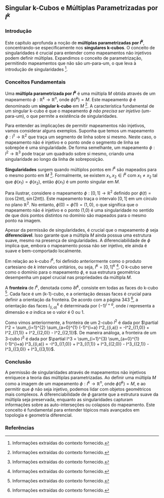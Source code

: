 ## Singular k-Cubos e Múltiplas Parametrizadas por $I^k$

### Introdução
Este capítulo aprofunda a noção de **múltiplas parametrizadas por $I^k$**, concentrando-se especificamente nos **singulares k-cubos**. O conceito de singularidades é crucial para entender como mapeamentos não injetivos podem definir múltiplas. Expandimos o conceito de parametrização, permitindo mapeamentos que não são um-para-um, o que leva à introdução de singularidades [^1].

### Conceitos Fundamentais
Uma **múltipla parametrizada por $I^k$** é uma múltipla $M$ obtida através de um mapeamento $\phi: \mathbb{R}^k \rightarrow \mathbb{R}^n$, onde $\phi(I^k) = M$. Este mapeamento $\phi$ é denominado um **singular k-cubo** em $M$ [^1]. A característica fundamental de um singular k-cubo é que o mapeamento $\phi$ *não precisa ser injetivo* (um-para-um), o que permite a existência de singularidades.

Para entender as implicações de permitir mapeamentos não injetivos, vamos considerar alguns exemplos. Suponha que temos um mapeamento $\phi: I^1 \rightarrow \mathbb{R}^2$ que traça um segmento de linha sobre si mesmo. Neste caso, o mapeamento não é injetivo e o ponto onde o segmento de linha se sobrepõe é uma singularidade. De forma semelhante, um mapeamento $\phi: I^2 \rightarrow \mathbb{R}^3$ pode traçar um quadrado sobre si mesmo, criando uma singularidade ao longo da linha de sobreposição.

**Singularidades** surgem quando múltiplos pontos em $I^k$ são mapeados para o mesmo ponto em $M$ [^1]. Formalmente, se existem $x_1, x_2 \in I^k$ com $x_1 \neq x_2$ tal que $\phi(x_1) = \phi(x_2)$, então $\phi(x_1)$ é um ponto singular em $M$.

Para ilustrar, considere o mapeamento $\phi: [0,1] \rightarrow \mathbb{R}^2$ definido por $\phi(t) = (\cos(2\pi t), \sin(2\pi t))$. Este mapeamento traça o intervalo $[0,1]$ em um círculo no plano $\mathbb{R}^2$. No entanto, $\phi(0) = \phi(1) = (1,0)$, o que significa que o mapeamento não é injetivo e o ponto (1,0) é uma singularidade no sentido de que dois pontos distintos no domínio são mapeados para o mesmo ponto na imagem.

Apesar da permissão de singularidades, é crucial que o mapeamento $\phi$ seja **diferenciável**. Isso garante que a múltipla $M$ ainda possua uma estrutura suave, mesmo na presença de singularidades. A diferenciabilidade de $\phi$ implica que, embora o mapeamento possa não ser injetivo, ele ainda é suave e bem-comportado localmente.

Em relação ao k-cubo $I^k$,  foi definido anteriormente como o produto cartesiano de $k$ intervalos unitários, ou seja, $I^k = [0,1]^k$ [^1]. O k-cubo serve como o domínio para o mapeamento $\phi$, e sua estrutura geométrica desempenha um papel crucial nas propriedades da múltipla $M$.

A **fronteira** de $I^k$, denotada como $\partial I^k$, consiste em todas as faces do k-cubo [^1]. Cada face é um (k-1)-cubo, e a orientação dessas faces é crucial para definir a orientação da fronteira. De acordo com a página 343 [^1], a orientação das faces $I^k_{(i,a)}$ é determinada por $(-1)^{i+a}$, onde $i$ representa a dimensão e $a$ indica se o valor é 0 ou 1.

Como vimos anteriormente, a fronteira de um 2-cubo $I^2$ é dada por $\partial I^2 = \sum_{i=1}^{2} \sum_{a=0}^{1} (-1)^{i+a} I^2_{(i,a)} = -I^2_{(1,0)} + I^2_{(1,1)} + I^2_{(2,0)} - I^2_{(2,1)}$. De maneira análoga, a fronteira de um 3-cubo $I^3$ é dada por $\partial I^3 = \sum_{i=1}^{3} \sum_{a=0}^{1} (-1)^{i+a} I^3_{(i,a)} = -I^3_{(1,0)} + I^3_{(1,1)} + I^3_{(2,0)} - I^3_{(2,1)} - I^3_{(3,0)} + I^3_{(3,1)}$.

### Conclusão

A permissão de singularidades através de mapeamentos não injetivos enriquece a teoria das múltiplas parametrizadas. Ao definir uma múltipla $M$ como a imagem de um mapeamento $\phi: I^k \rightarrow \mathbb{R}^n$, onde $\phi(I^k) = M$, e ao permitir que $\phi$ não seja injetivo, podemos lidar com objetos geométricos mais complexos. A diferenciabilidade de $\phi$ garante que a estrutura suave da múltipla seja preservada, enquanto as singularidades capturam informações sobre as auto-interseções ou colapsos do mapeamento. Este conceito é fundamental para entender tópicos mais avançados em topologia e geometria diferencial.

### Referências
[^1]: Informações extraídas do contexto fornecido.
<!-- END -->